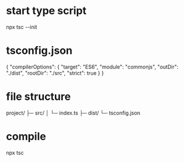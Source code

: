 # start type script

npx tsc --init

# tsconfig.json

{
"compilerOptions": {
"target": "ES6",
"module": "commonjs",
"outDir": "./dist",
"rootDir": "./src",
"strict": true
}
}

# file structure

project/
├─ src/
│ └─ index.ts
├─ dist/
└─ tsconfig.json

# compile

npx tsc
